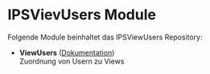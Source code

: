 # IPSVievUsers Module

Folgende Module beinhaltet das IPSViewUsers Repository:

- __ViewUsers__ ([Dokumentation](IPSVievUsers))  
	Zuordnung von Usern zu Views



